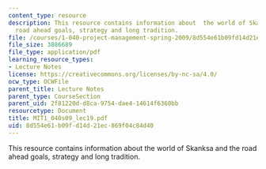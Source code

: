 ```yaml
---
content_type: resource
description: This resource contains information about  the world of Skanksa and the
  road ahead goals, strategy and long tradition.
file: /courses/1-040-project-management-spring-2009/8d554e61b09fd14d21ec869f04c84d40_MIT1_040s09_lec19.pdf
file_size: 3886689
file_type: application/pdf
learning_resource_types:
- Lecture Notes
license: https://creativecommons.org/licenses/by-nc-sa/4.0/
ocw_type: OCWFile
parent_title: Lecture Notes
parent_type: CourseSection
parent_uid: 2f81220d-d8ca-9754-dae4-14614f6360bb
resourcetype: Document
title: MIT1_040s09_lec19.pdf
uid: 8d554e61-b09f-d14d-21ec-869f04c84d40
---
```

This resource contains information about  the world of Skanksa and the road ahead goals, strategy and long tradition.